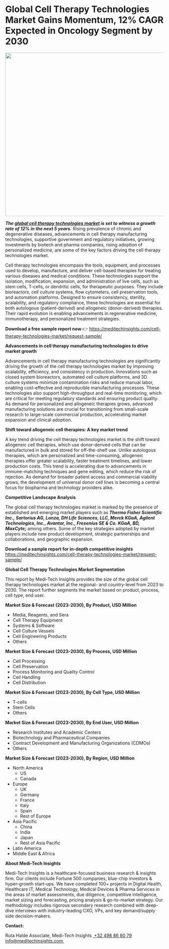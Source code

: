 <H1> Global Cell Therapy Technologies Market Gains Momentum, 12% CAGR Expected in Oncology Segment by 2030 </H1>
<img class="alignnone size-full wp-image-1841" src="http://dailyinvestorhub.com/wp-content/uploads/2025/06/cell-therapy-technologies-market-1.png" alt="" width="911" height="519" />

<strong><em>The </em></strong><a href="https://meditechinsights.com/cell-therapy-technologies-market/"><strong><em>global cell therapy technologies market</em></strong></a><strong><em> is set to witness a growth rate of 12% in the next 5 years.</em></strong> Rising prevalence of chronic and degenerative diseases, advancements in cell therapy manufacturing technologies, supportive government and regulatory initiatives, growing investments by biotech and pharma companies, rising adoption of personalized medicine, are some of the key factors driving the cell therapy technologies market.

Cell therapy technologies encompass the tools, equipment, and processes used to develop, manufacture, and deliver cell-based therapies for treating various diseases and medical conditions. These technologies support the isolation, modification, expansion, and administration of live cells, such as stem cells, T-cells, or dendritic cells, for therapeutic purposes. They include bioreactors, cell culture systems, flow cytometers, cell preservation tools, and automation platforms. Designed to ensure consistency, sterility, scalability, and regulatory compliance, these technologies are essential for both autologous (patient-derived) and allogeneic (donor-derived) therapies. Their rapid evolution is enabling advancements in regenerative medicine, immunotherapy, and personalized treatment strategies.

<strong>Download a free sample report now</strong> 👉
<a href="https://meditechinsights.com/cell-therapy-technologies-market/request-sample/">https://meditechinsights.com/cell-therapy-technologies-market/request-sample/</a>

<strong>Advancements in cell therapy manufacturing technologies to drive market growth</strong>

Advancements in cell therapy manufacturing technologies are significantly driving the growth of the cell therapy technologies market by improving scalability, efficiency, and consistency in production. Innovations such as closed system bioreactors, automated cell culture platforms, and 3D culture systems minimize contamination risks and reduce manual labor, enabling cost-effective and reproducible manufacturing processes. These technologies also support high-throughput and real-time monitoring, which are critical for meeting regulatory standards and ensuring product quality. As demand for personalized and allogeneic therapies grows, advanced manufacturing solutions are crucial for transitioning from small-scale research to large-scale commercial production, accelerating market expansion and clinical adoption.

<strong>Shift toward allogeneic cell therapies: A key market trend</strong>

A key trend driving the cell therapy technologies market is the shift toward allogeneic cell therapies, which use donor-derived cells that can be manufactured in bulk and stored for off-the-shelf use. Unlike autologous therapies, which are personalized and time-consuming, allogeneic therapies offer greater scalability, faster treatment timelines, and lower production costs. This trend is accelerating due to advancements in immune-matching techniques and gene editing, which reduce the risk of rejection. As demand for broader patient access and commercial viability grows, the development of universal donor cell lines is becoming a central focus for biopharma and technology providers alike.

<strong>Competitive Landscape Analysis</strong>

The global cell therapy technologies market is marked by the presence of established and emerging market players such as<strong><em> Thermo Fisher Scientific Inc., Sartorius AG, Lonza, DH Life Sciences, LLC, Merck KGaA, Agilent Technologies, Inc., Avantor, Inc., Fresenius SE &amp; Co. KGaA, BD, MaxCyte; </em></strong>among others. Some of the key strategies adopted by market players include new product development, strategic partnerships and collaborations, and geographic expansion.

<strong>Download a sample report for in-depth competitive insights</strong><strong>
</strong><a href="https://meditechinsights.com/cell-therapy-technologies-market/request-sample/">https://meditechinsights.com/cell-therapy-technologies-market/request-sample/</a>

<strong>Global Cell Therapy Technologies Market Segmentation</strong>

This report by Medi-Tech Insights provides the size of the global cell therapy technologies market at the regional- and country-level from 2023 to 2030. The report further segments the market based on product, process, cell type, end user.

<strong>Market Size &amp; Forecast (2023-2030), By Product, USD Million</strong>
<ul>
 	<li>Media, Reagents, and Sera</li>
 	<li>Cell Therapy Equipment</li>
 	<li>Systems &amp; Software</li>
 	<li>Cell Culture Vessels</li>
 	<li>Cell Engineering Products</li>
 	<li>Others</li>
</ul>
<strong>Market Size &amp; Forecast (2023-2030), By Process, USD Million</strong>
<ul>
 	<li>Cell Processing</li>
 	<li>Cell Preservation</li>
 	<li>Process Monitoring and Quality Control</li>
 	<li>Cell Handling</li>
 	<li>Cell Distribution</li>
</ul>
<strong>Market Size &amp; Forecast (2023-2030), By Cell Type, USD Million</strong>
<ul>
 	<li>T-cells</li>
 	<li>Stem Cells</li>
 	<li>Others</li>
</ul>
<strong>Market Size &amp; Forecast (2023-2030), By End User, USD Million</strong>
<ul>
 	<li>Research Institutes and Academic Centers</li>
 	<li>Biotechnology and Pharmaceutical Companies</li>
 	<li>Contract Development and Manufacturing Organizations (CDMOs)</li>
 	<li>Others</li>
</ul>
<strong>Market Size &amp; Forecast (2023-2030), By Region, USD Million</strong>
<ul>
 	<li>North America
<ul>
 	<li>US</li>
 	<li>Canada</li>
</ul>
</li>
 	<li>Europe
<ul>
 	<li>UK</li>
 	<li>Germany</li>
 	<li>France</li>
 	<li>Italy</li>
 	<li>Spain</li>
 	<li>Rest of Europe</li>
</ul>
</li>
 	<li>Asia Pacific
<ul>
 	<li>China</li>
 	<li>India</li>
 	<li>Japan</li>
 	<li>Rest of Asia Pacific</li>
</ul>
</li>
 	<li>Latin America</li>
 	<li>Middle East &amp; Africa</li>
</ul>
<strong>About Medi-Tech Insights</strong>

Medi-Tech Insights is a healthcare-focused business research &amp; insights firm. Our clients include Fortune 500 companies, blue-chip investors &amp; hyper-growth start-ups. We have completed 100+ projects in Digital Health, Healthcare IT, Medical Technology, Medical Devices &amp; Pharma Services in the areas of market assessments, due diligence, competitive intelligence, market sizing and forecasting, pricing analysis &amp; go-to-market strategy. Our methodology includes rigorous secondary research combined with deep-dive interviews with industry-leading CXO, VPs, and key demand/supply side decision-makers.

<strong>Contact:</strong>

Ruta Halde
Associate, Medi-Tech Insights
<u> +32 498 86 80 79
</u><a href="mailto:info@meditechinsights.com">info@meditechinsights.com</a><u> </u>
